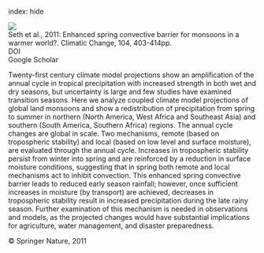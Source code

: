 index: hide

<div class="Citation">
    <div class="Citation-thumb CitationThumb-linked"  data-href="https://doi.org/10.1007/s10584-010-9973-8">
      <img src="https://static.claimspace.cloud/climate-study-static/refs/thumbs/14/Seth_et_al_2011-thumb.png" />
    </div>

  <div class="Citation-body">
    <div class="Citation-text">Seth et al., 2011: Enhanced spring convective barrier for monsoons in a warmer world?. <span class="Article-journal">Climatic Change, </span><span class="Article-volume">104, </span>403-414pp.</div>
    <div class="Citation-links">
      <div class="CitationLink" data-href="https://doi.org/10.1007/s10584-010-9973-8">
        <div class="CitationLink-icon CitationLink-Doi"></div>
        <div class="CitationLink-text">DOI</div>
      </div>
      <div class="CitationLink" data-href="https://scholar.google.com/scholar?q=10.1007/s10584-010-9973-8">
        <div class="CitationLink-icon CitationLink-Scholar"></div>
        <div class="CitationLink-text">Google Scholar</div>
      </div>
    </div>
  </div>
</div>

Twenty-first century climate model projections show an amplification of the annual cycle in tropical precipitation with increased strength in both wet and dry seasons, but uncertainty is large and few studies have examined transition seasons. Here we analyze coupled climate model projections of global land monsoons and show a redistribution of precipitation from spring to summer in northern (North America, West Africa and Southeast Asia) and southern (South America, Southern Africa) regions. The annual cycle changes are global in scale. Two mechanisms, remote (based on tropospheric stability) and local (based on low level and surface moisture), are evaluated through the annual cycle. Increases in tropospheric stability persist from winter into spring and are reinforced by a reduction in surface moisture conditions, suggesting that in spring both remote and local mechanisms act to inhibit convection. This enhanced spring convective barrier leads to reduced early season rainfall; however, once sufficient increases in moisture (by transport) are achieved, decreases in tropospheric stability result in increased precipitation during the late rainy season. Further examination of this mechanism is needed in observations and models, as the projected changes would have substantial implications for agriculture, water management, and disaster preparedness.

<div class="Citation-copy">
&copy; Springer Nature, 2011
</div>